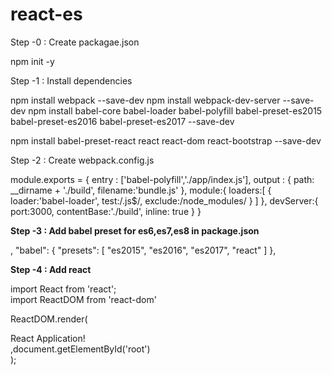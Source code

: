 # react-es

Step -0 : Create packagae.json </b>

npm init -y

Step -1 : Install dependencies </b>

npm install webpack --save-dev
npm install webpack-dev-server --save-dev
npm install babel-core babel-loader babel-polyfill babel-preset-es2015 babel-preset-es2016 babel-preset-es2017 --save-dev

npm install babel-preset-react react react-dom react-bootstrap --save-dev

Step -2 : Create webpack.config.js </b>

module.exports = {
  entry : ['babel-polyfill','./app/index.js'],
  output : {
    path: __dirname + './build',
    filename:'bundle.js'
  },
  module:{
    loaders:[
      {
        loader:'babel-loader',
        test:/\.js$/,
        exclude:/node_modules/
      }
    ]
  },
  devServer:{
    port:3000,
    contentBase:'./build',
    inline: true
  }
}


<b>Step -3 : Add babel preset for es6,es7,es8 in package.json</b>

,
"babel": {
  "presets": [
    "es2015",
    "es2016",
    "es2017",
    "react"
  ]
},

<b> Step -4 : Add react </b>

import React from 'react';</br>
import ReactDOM from 'react-dom'</br>

ReactDOM.render( </br>
  <div> React Application! </div>,document.getElementById('root') </br>
  ); </br>
